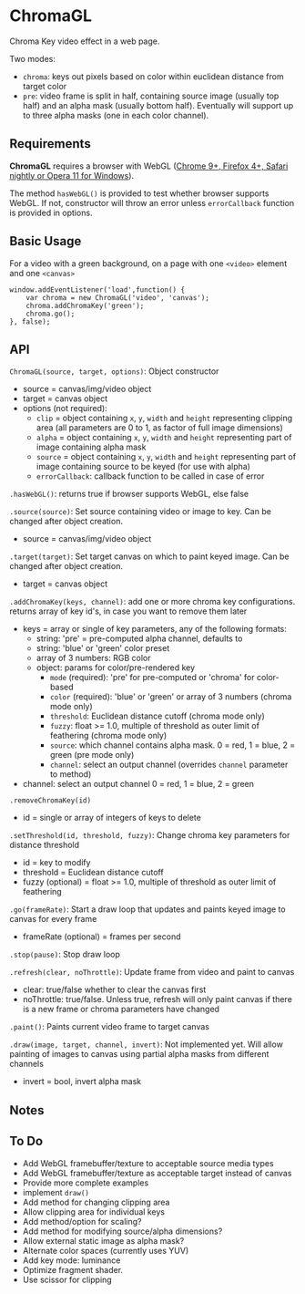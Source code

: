 ChromaGL
========
Chroma Key video effect in a web page.

Two modes:

- `chroma`: keys out pixels based on color within euclidean distance from target color
- `pre`: video frame is split in half, containing source image (usually top half) and an alpha mask (usually bottom half).  Eventually will support up to three alpha masks (one in each color channel).

Requirements
------------
**ChromaGL** requires a browser with WebGL ([Chrome 9+, Firefox 4+, Safari nightly or Opera 11 for Windows](http://www.khronos.org/webgl/wiki/Getting_a_WebGL_Implementation)).

The method `hasWebGL()` is provided to test whether browser supports WebGL.  If not, constructor will throw an error unless `errorCallback` function is provided in options.

Basic Usage
-----------
For a video with a green background, on a page with one `<video>` element and one `<canvas>`

	window.addEventListener('load',function() {
		var chroma = new ChromaGL('video', 'canvas');
		chroma.addChromaKey('green');
		chroma.go();
	}, false);

API
---
`ChromaGL(source, target, options)`: Object constructor

- source = canvas/img/video object
- target = canvas object
- options (not required):
	* `clip` = object containing `x`, `y`, `width` and `height` representing clipping area (all parameters are 0 to 1, as factor of full image dimensions)
	* `alpha` = object containing `x`, `y`, `width` and `height` representing part of image containing alpha mask
	* `source` = object containing `x`, `y`, `width` and `height` representing part of image containing source to be keyed (for use with alpha)
	* `errorCallback`: callback function to be called in case of error

`.hasWebGL()`: returns true if browser supports WebGL, else false


`.source(source)`: Set source containing video or image to key. Can be changed after object creation.  

- source = canvas/img/video object


`.target(target)`: Set target canvas on which to paint keyed image. Can be changed after object creation.

- target = canvas object


`.addChromaKey(keys, channel)`: add one or more chroma key configurations. returns array of key id's, in case you want to remove them later

- keys = array or single of key parameters, any of the following formats:
	- string: 'pre' = pre-computed alpha channel, defaults to
	- string: 'blue' or 'green' color preset
	- array of 3 numbers: RGB color
	- object: params for color/pre-rendered key
		- `mode` (required): 'pre' for pre-computed or 'chroma' for color-based
		- `color` (required): 'blue' or 'green' or array of 3 numbers (chroma mode only)
		- `threshold`: Euclidean distance cutoff (chroma mode only)
		- `fuzzy`: float >= 1.0, multiple of threshold as outer limit of feathering (chroma mode only)
		- `source`: which channel contains alpha mask. 0 = red, 1 = blue, 2 = green (pre mode only)
		- `channel`: select an output channel (overrides `channel` parameter to method)
- channel: select an output channel 0 = red, 1 = blue, 2 = green


`.removeChromaKey(id)`  

- id = single or array of integers of keys to delete


`.setThreshold(id, threshold, fuzzy)`: Change chroma key parameters for distance threshold

- id = key to modify
- threshold = Euclidean distance cutoff
- fuzzy (optional) = float >= 1.0, multiple of threshold as outer limit of feathering


`.go(frameRate)`: Start a draw loop that updates and paints keyed image to canvas for every frame  

- frameRate (optional) = frames per second


`.stop(pause)`: Stop draw loop  


`.refresh(clear, noThrottle)`: Update frame from video and paint to canvas  

- clear: true/false whether to clear the canvas first
- noThrottle: true/false. Unless true, refresh will only paint canvas if there is a new frame or chroma parameters have changed


`.paint()`: Paints current video frame to target canvas  


`.draw(image, target, channel, invert)`:  Not implemented yet.  Will allow painting of images to canvas using partial alpha masks from different channels

- invert = bool, invert alpha mask


Notes
-----

To Do
-----
* Add WebGL framebuffer/texture to acceptable source media types
* Add WebGL framebuffer/texture as acceptable target instead of canvas
* Provide more complete examples
* implement `draw()`
* Add method for changing clipping area
* Allow clipping area for individual keys
* Add method/option for scaling?
* Add method for modifying source/alpha dimensions?
* Allow external static image as alpha mask?
* Alternate color spaces (currently uses YUV)
* Add key mode: luminance
* Optimize fragment shader.
* Use scissor for clipping
